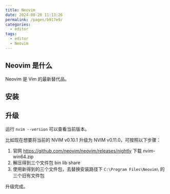 ```yaml
---
title: Neovim
date: 2024-08-20 11:13:26
permalink: /pages/b917e9/
categories: 
  - editor
tags: 
  - editor
  - Neovim
---
```


## Neovim 是什么

Neovim 是 Vim 的最新替代品。

## 安装

## 升级

运行 `nvim --version` 可以查看当前版本。

比如现在想要将当前的 NVIM v0.10.1 升级为 NVIM v0.11.0，可按照以下步骤：

1. 官网 https://github.com/neovim/neovim/releases/nightly 下载 nvim-win64.zip
2. 解压得到三个文件包 bin lib share
3. 使用新得到的三个文件包，去替换安装路径下 `C:\Program Files\Neovim\` 的三个旧有文件包

升级完成。
